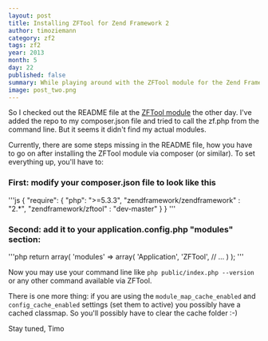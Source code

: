 ```yaml
---
layout: post
title: Installing ZFTool for Zend Framework 2
author: timoziemann
category: zf2
tags: zf2
year: 2013
month: 5
day: 22
published: false
summary: While playing around with the ZFTool module for the Zend Framework 2, I noticed some issues with the CLI setup.
image: post_two.png
---
```


So I checked out the README file at
the [ZFTool module](https://github.com/zendframework/ZFTool/blob/master/README.md)
the other day. I've added the repo to my composer.json file and tried to call
the zf.php from the command line. But it seems it didn't find my actual modules.

Currently, there are some steps missing in the README file, how you have to go
on after installing the ZFTool module via composer (or similar). To set everything
up, you'll have to:

### First: modify your composer.json file to look like this
'''js
{
    "require": {
        "php": ">=5.3.3",
        "zendframework/zendframework"   : "2.*",
        "zendframework/zftool"          : "dev-master"
    }
}
'''

### Second: add it to your application.config.php "modules" section:
'''php
return array(
    'modules' => array(
        'Application',
        'ZFTool',
        // ...
    )
);
'''

Now you may use your command line like `php public/index.php --version` or any
other command available via ZFTool.

There is one more thing: if you are using the `module_map_cache_enabled` and
`config_cache_enabled` settings (set them to active) you possibly have a cached
classmap. So you'll possibly have to clear the cache folder :-)

Stay tuned,
Timo